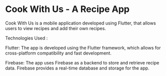 # Cook With Us - A Recipe App 

Cook With Us is a mobile application developed using Flutter, that allows users to view recipes and add their own recipes. 

Technologies Used : 

Flutter: The app is developed using the Flutter framework, which allows for cross-platform compatibility and fast development.

Firebase: The app uses Firebase as a backend to store and retrieve recipe data. Firebase provides a real-time database and storage for the app.
